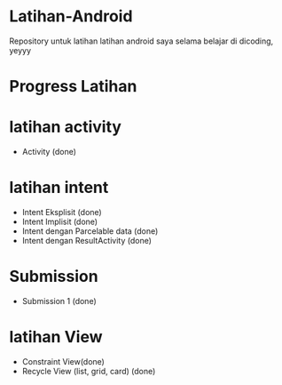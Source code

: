 # Latihan-Android
Repository untuk latihan latihan android saya selama belajar di dicoding, yeyyy

# Progress Latihan

# latihan activity
- Activity (done)

# latihan intent
- Intent Eksplisit (done) 
- Intent Implisit (done)
- Intent dengan Parcelable data (done)
- Intent dengan ResultActivity (done)

# Submission 
- Submission 1 (done)

# latihan View
- Constraint View(done)
- Recycle View (list, grid, card) (done)
